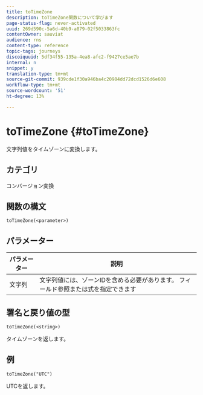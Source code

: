```yaml
---
title: toTimeZone
description: toTimeZone関数について学びます
page-status-flag: never-activated
uuid: 269d590c-5a6d-40b9-a879-02f5033863fc
contentOwner: sauviat
audience: rns
content-type: reference
topic-tags: journeys
discoiquuid: 5df34f55-135a-4ea8-afc2-f9427ce5ae7b
internal: n
snippet: y
translation-type: tm+mt
source-git-commit: 939cde1f30a946ba4c20984dd72dcd1526d6e608
workflow-type: tm+mt
source-wordcount: '51'
ht-degree: 13%

---
```



# toTimeZone {#toTimeZone}

文字列値をタイムゾーンに変換します。

## カテゴリ

コンバージョン変換

## 関数の構文

`toTimeZone(<parameter>)`

## パラメーター

| パラメーター | 説明 |
|--- |--- |
| 文字列 | 文字列値には、ゾーンIDを含める必要があります。 フィールド参照または式を指定できます |

## 署名と戻り値の型

`toTimeZone(<string>)`

タイムゾーンを返します。

## 例

`toTimeZone("UTC")`

UTCを返します。
